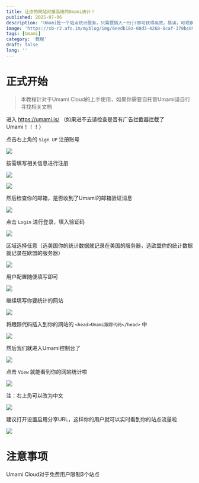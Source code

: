 ```yaml
---
title: 让你的网站对接高级的Umami统计！
published: 2025-07-06
description: 'Umami是一个站点统计服务，只需要插入一行js即可获得高效，易读，可观察性的站点统计！'
image: 'https://sb-r2.afo.im/myblog/img/6eedb10a-08d3-4268-8caf-370bc093a668.webp'
tags: [Umami]
category: '教程'
draft: false 
lang: ''
---
```


# 正式开始

> 本教程针对于Umami Cloud的上手使用，如果你需要自托管Umami请自行寻找相关文档

进入 https://umami.is/ （如果进不去请检查是否有广告拦截器拦截了Umami！！！）

点击右上角的 `Sign UP` 注册账号

![](https://sb-r2.afo.im/myblog/img/3486d3c9-ab00-46d2-b8bf-4916fe8045bf.webp)

按需填写相关信息进行注册

![](https://sb-r2.afo.im/myblog/img/adcb3e73-bd1d-4c6d-9ad2-c6ba2b17441d.webp)

![](https://sb-r2.afo.im/myblog/img/f6ff9d8a-e281-4f36-a917-686264479a5d.webp)

然后检查你的邮箱，是否收到了Umami的邮箱验证消息

![](https://sb-r2.afo.im/myblog/img/50877413-0dcf-4229-b388-dc0ae4634414.webp)

点击 `Login` 进行登录，填入验证码

![](https://sb-r2.afo.im/myblog/img/29321cee-f0a7-4d3b-9d1b-b507d34d3958.webp)

区域选择任意（选美国你的统计数据就记录在美国的服务器，选欧盟你的统计数据就记录在欧盟的服务器）

![](https://sb-r2.afo.im/myblog/img/e7d5daaa-032a-4587-bd68-3d4194e88555.webp)

用户配置随便填写即可

![](https://sb-r2.afo.im/myblog/img/b22a2c6b-43a0-4da8-b7f7-25b58f9118e7.webp)

继续填写你要统计的网站

![](https://sb-r2.afo.im/myblog/img/bf3b74be-26d7-4618-8b22-72cab03ec22f.webp)

将跟踪代码插入到你的网站的 `<head>Umami跟踪代码</head>` 中

![](https://sb-r2.afo.im/myblog/img/e58f4825-573c-4faf-8619-79c5eb194abe.webp)

然后我们就进入Umami控制台了

![](https://sb-r2.afo.im/myblog/img/6318e324-5a2a-47c8-8ab9-982131f2eb5b.webp)

点击 `View` 就能看到你的网站统计啦

![](https://sb-r2.afo.im/myblog/img/8ab369ca-767e-4783-a38f-35f8ae59c654.webp)

注：右上角可以改为中文

![](https://sb-r2.afo.im/myblog/img/9f32167c-d522-41a2-805b-202a97e91dfe.webp)

建议打开设置启用分享URL，这样你的用户就可以实时看到你的站点流量啦

![](https://sb-r2.afo.im/myblog/img/21681684-8a26-4d15-8d3e-c51183febaf0.webp)

# 注意事项

Umami Cloud对于免费用户限制3个站点
